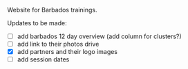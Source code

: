 Website for Barbados trainings.

Updates to be made:
- [ ] add barbados 12 day overview (add column for clusters?)
- [ ] add link to their photos drive
- [x] add partners and their logo images
- [ ] add session dates
